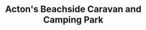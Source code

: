---
title: "Acton's Beachside Caravan and Camping Park"
address: "Claddaghduff Clifden Connemara Co. Galway"
tel: "(095)44036"
county: "Galway"
category: "Caravan And Camping"
type: "Content"
lat: "53.53789959"
lng: "-10.14345441"
---